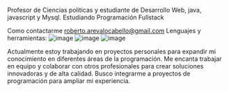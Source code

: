 Profesor de Ciencias politicas y estudiante de Desarrollo Web, java, javascript y  Mysql.
Estudiando Programación Fullstack

Como contactarme roberto.arevalocabello@gmail.com
Lenguajes y herramientas:
![image](https://github.com/Are851/Are851/assets/128761582/9d0dc86f-c0c9-4804-8f61-d3d6706a1870)
![image](https://github.com/Are851/Are851/assets/128761582/db5da7a9-90bf-4b0c-bcec-8224a9aafd56)
![image](https://github.com/Are851/Are851/assets/128761582/9345790b-bc99-4c5f-8fbc-1222c1154bdd)



Actualmente estoy trabajando en proyectos personales para expandir mi conocimiento en diferentes áreas de la programación.
Me encanta trabajar en equipo y colaborar con otros profesionales para crear soluciones innovadoras y de alta calidad. 
Busco integrarme a proyectos de programación para ampliar mi experiencia.
